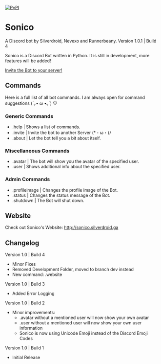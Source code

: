 [![PyPI](https://img.shields.io/pypi/pyversions/discord.py.svg)](https://pypi.python.org/pypi/discord.py/)
# Sonico
A Discord bot by Silverdroid, Nevexo and Runnerbeany.
Version 1.0.1 | Build 4

Sonico is a Discord Bot written in Python.
It is still in development, more features will be added!

[Invite the Bot to your server!](http://sonico.silverdroid.ga/invite.php)

## Commands
Here is a full list of all bot commands.
I am always open for command suggestions (´｡• ω •｡`) ♡

### Generic Commands
- .help | Shows a list of commands.
- .invite | Invite the bot to another Server (*・ω・)ﾉ
- .about | Let the bot tell you a bit about itself.

### Miscellaneous Commands
- .avatar | The bot will show you the avatar of the specified user.
- .user | Shows additional info about the specified user.

### Admin Commands
- .profileimage | Changes the profile image of the Bot.
- .status | Changes the status message of the Bot.
- .shutdown | The Bot will shut down.

## Website
Check out Sonico's Website: http://sonico.silverdroid.ga

## Changelog
Version 1.0 | Build 4
- Minor Fixes
- Removed Development Folder, moved to branch dev instead
- New command: .website

Version 1.0 | Build 3
- Added Error Logging

Version 1.0 | Build 2
- Minor improvements:
    - .avatar without a mentioned user will now show your own avatar
    - .user without a mentioned user will now show your own user information
    - Sonico is now using Unicode Emoji instead of the Discord Emoji Codes

Version 1.0 | Build 1
- Initial Release
